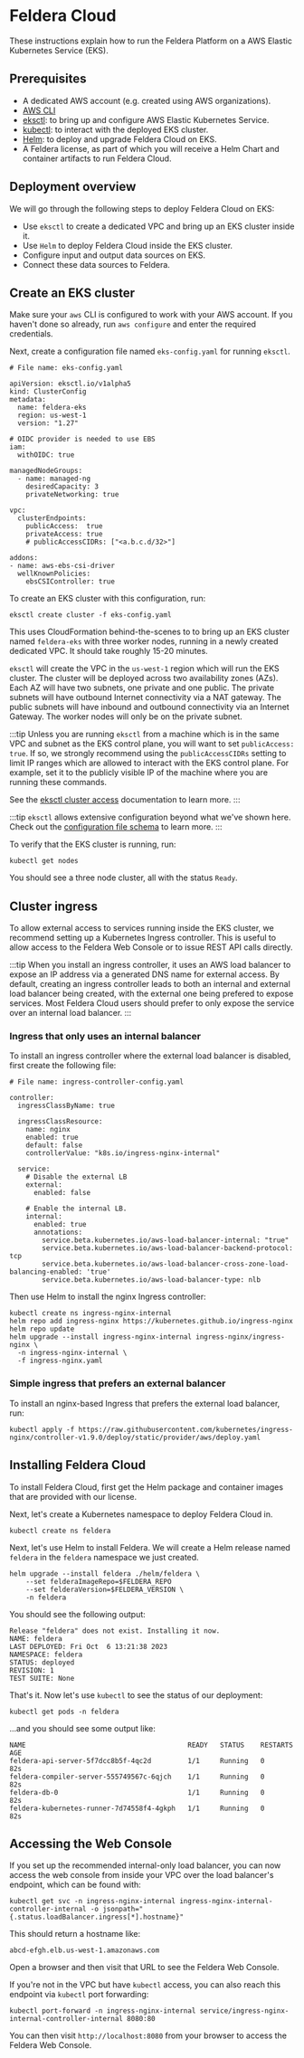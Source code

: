 # Feldera Cloud

These instructions explain how to run the Feldera Platform on a AWS Elastic Kubernetes Service (EKS). 

## Prerequisites

* A dedicated AWS account (e.g. created using AWS organizations).
* [AWS CLI](https://aws.amazon.com/cli/)
* [eksctl](https://github.com/weaveworks/eksctl): to bring up and configure AWS Elastic Kubernetes Service.
* [kubectl](https://kubernetes.io/docs/tasks/tools/install-kubectl-linux/): to interact with the deployed EKS cluster.
* [Helm](https://helm.sh/docs/intro/quickstart/): to deploy and upgrade Feldera Cloud on EKS.
* A Feldera license, as part of which you will receive a Helm Chart and container artifacts to run Feldera Cloud.

## Deployment overview

We will go through the following steps to deploy Feldera Cloud on EKS:

* Use `eksctl` to create a dedicated VPC and bring up an EKS cluster inside it.
* Use `Helm` to deploy Feldera Cloud inside the EKS cluster.
* Configure input and output data sources on EKS.
* Connect these data sources to Feldera.


## Create an EKS cluster

Make sure your `aws` CLI is configured to work with your AWS account. If you haven't done so already,
run `aws configure` and enter the required credentials.

Next, create a configuration file named `eks-config.yaml` for running `eksctl`.


```
# File name: eks-config.yaml

apiVersion: eksctl.io/v1alpha5
kind: ClusterConfig
metadata:
  name: feldera-eks
  region: us-west-1
  version: "1.27"

# OIDC provider is needed to use EBS
iam:
  withOIDC: true

managedNodeGroups:
  - name: managed-ng
    desiredCapacity: 3
    privateNetworking: true

vpc:
  clusterEndpoints:
    publicAccess:  true
    privateAccess: true
    # publicAccessCIDRs: ["<a.b.c.d/32>"]

addons:
- name: aws-ebs-csi-driver
  wellKnownPolicies:
    ebsCSIController: true
```

To create an EKS cluster with this configuration, run:

```
eksctl create cluster -f eks-config.yaml
```

This uses CloudFormation behind-the-scenes to to bring up an EKS cluster named
`feldera-eks` with three worker nodes, running in a newly created dedicated
VPC. It should take roughly 15-20 minutes.

`eksctl` will create the VPC in the `us-west-1` region which will run the EKS
cluster. The cluster will be deployed across two availability zones (AZs). Each
AZ will have two subnets, one private and one public. The private subnets will
have outbound Internet connectivity via a NAT gateway. The public subnets will
have inbound and outbound connectivity via an Internet Gateway. The worker
nodes will only be on the private subnet.


:::tip
Unless you are running `eksctl` from a machine which is in the same VPC and
subnet as the EKS control plane, you will want to set `publicAccess: true`.
If so, we strongly recommend using the `publicAccessCIDRs` setting to limit IP ranges
which are allowed to interact with the EKS control plane. For example, set it
to the publicly visible IP of the machine where you are running these commands.

See the [eksctl cluster access](https://eksctl.io/usage/vpc-cluster-access/)
documentation to learn more.
:::

:::tip
`eksctl` allows extensive configuration beyond what we've shown here. Check out
the [configuration file schema](https://eksctl.io/usage/schema/) to learn more.
:::

To verify that the EKS cluster is running, run:

```
kubectl get nodes
```

You should see a three node cluster, all with the status `Ready`.

## Cluster ingress

To allow external access to services running inside the EKS cluster, we
recommend setting up a Kubernetes Ingress controller. This is useful to allow
access to the Feldera Web Console or to issue REST API calls directly. 

:::tip
When you install an ingress controller, it uses an AWS load balancer to expose
an IP address via a generated DNS name for external access. By default,
creating an ingress controller leads to both an internal and external load
balancer being created, with the external one being prefered to expose
services. Most Feldera Cloud users should prefer to only expose the service
over an internal load balancer.
:::

### Ingress that only uses an internal balancer

To install an ingress controller where the external load balancer is disabled,
first create the following file:

```
# File name: ingress-controller-config.yaml

controller:
  ingressClassByName: true

  ingressClassResource:
    name: nginx
    enabled: true
    default: false
    controllerValue: "k8s.io/ingress-nginx-internal"

  service:
    # Disable the external LB
    external:
      enabled: false

    # Enable the internal LB.
    internal:
      enabled: true
      annotations:
        service.beta.kubernetes.io/aws-load-balancer-internal: "true"
        service.beta.kubernetes.io/aws-load-balancer-backend-protocol: tcp
        service.beta.kubernetes.io/aws-load-balancer-cross-zone-load-balancing-enabled: 'true'
        service.beta.kubernetes.io/aws-load-balancer-type: nlb
```

Then use Helm to install the nginx Ingress controller:

```
kubectl create ns ingress-nginx-internal
helm repo add ingress-nginx https://kubernetes.github.io/ingress-nginx
helm repo update
helm upgrade --install ingress-nginx-internal ingress-nginx/ingress-nginx \
  -n ingress-nginx-internal \
  -f ingress-nginx.yaml
```

### Simple ingress that prefers an external balancer

To install an nginx-based Ingress that prefers the external load balancer, run:

```
kubectl apply -f https://raw.githubusercontent.com/kubernetes/ingress-nginx/controller-v1.9.0/deploy/static/provider/aws/deploy.yaml
```
 
## Installing Feldera Cloud

To install Feldera Cloud, first get the Helm package and container images that
are provided with our license.

Next, let's create a Kubernetes namespace to deploy Feldera Cloud in.

```
kubectl create ns feldera
```

Next, let's use Helm to install Feldera. We will create a Helm release named 
`feldera` in the `feldera` namespace we just created.

```
helm upgrade --install feldera ./helm/feldera \
    --set felderaImageRepo=$FELDERA_REPO
    --set felderaVersion=$FELDERA_VERSION \
    -n feldera
```

You should see the following output:

```
Release "feldera" does not exist. Installing it now.
NAME: feldera
LAST DEPLOYED: Fri Oct  6 13:21:38 2023
NAMESPACE: feldera
STATUS: deployed
REVISION: 1
TEST SUITE: None
```

That's it. Now let's use `kubectl` to see the status of our deployment:

```
kubectl get pods -n feldera

```

...and you should see some output like:

```
NAME                                        READY   STATUS    RESTARTS      AGE
feldera-api-server-5f7dcc8b5f-4qc2d         1/1     Running   0             82s
feldera-compiler-server-555749567c-6qjch    1/1     Running   0             82s
feldera-db-0                                1/1     Running   0             82s
feldera-kubernetes-runner-7d74558f4-4gkph   1/1     Running   0             82s
```

## Accessing the Web Console

If you set up the recommended internal-only load balancer, you can now access the web console
from inside your VPC over the load balancer's endpoint, which can be found with:

```
kubectl get svc -n ingress-nginx-internal ingress-nginx-internal-controller-internal -o jsonpath="{.status.loadBalancer.ingress[*].hostname}"
```
This should return a hostname like:

```
abcd-efgh.elb.us-west-1.amazonaws.com
```

Open a browser and then visit that URL to see the Feldera Web Console.

If you're not in the VPC but have `kubectl` access, you can also reach this endpoint via `kubectl` port forwarding:

```
kubectl port-forward -n ingress-nginx-internal service/ingress-nginx-internal-controller-internal 8080:80
```
You can then visit `http://localhost:8080` from your browser to access the Feldera Web Console.
